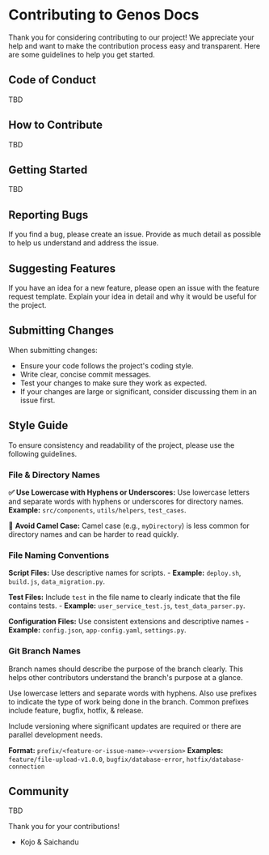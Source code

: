 # Contributing to Genos Docs

Thank you for considering contributing to our project! We appreciate your help and want to make the contribution process easy and transparent. Here are some guidelines to help you get started.

## Code of Conduct
TBD

## How to Contribute
TBD

## Getting Started
TBD

## Reporting Bugs
If you find a bug, please create an issue. Provide as much detail as possible to help us understand and address the issue.

## Suggesting Features
If you have an idea for a new feature, please open an issue with the feature request template. Explain your idea in detail and why it would be useful for the project.

## Submitting Changes
When submitting changes:
- Ensure your code follows the project's coding style.
- Write clear, concise commit messages.
- Test your changes to make sure they work as expected.
- If your changes are large or significant, consider discussing them in an issue first.

## Style Guide
To ensure consistency and readability of the project, please use the following guidelines.

### File & Directory Names

**✅ Use Lowercase with Hyphens or Underscores:**
Use lowercase letters and separate words with hyphens or underscores for directory names. 
**Example:** `src/components`, `utils/helpers`, `test_cases`.

🚫 **Avoid Camel Case:**
Camel case (e.g., `myDirectory`) is less common for directory names and can be harder to read quickly.

### File Naming Conventions
**Script Files:** Use descriptive names for scripts.
    -   **Example:** `deploy.sh`, `build.js`, `data_migration.py`.

**Test Files:** Include `test` in the file name to clearly indicate that the file contains tests.
    -   **Example:** `user_service_test.js`, `test_data_parser.py`.

**Configuration Files:** Use consistent extensions and descriptive names
	    - **Example:** `config.json`, `app-config.yaml`, `settings.py`.


### Git Branch Names
Branch names should describe the purpose of the branch clearly. This helps other contributors understand the branch's purpose at a glance. 

Use lowercase letters and separate words with hyphens. Also use prefixes to indicate the type of work being done in the branch. Common prefixes include feature, bugfix, hotfix, & release.

Include versioning where significant updates are required or there are parallel development needs.

**Format:** `prefix/<feature-or-issue-name>-v<version>`
**Examples:** `feature/file-upload-v1.0.0`, `bugfix/database-error`, `hotfix/database-connection`

## Community
TBD

Thank you for your contributions!

- Kojo & Saichandu